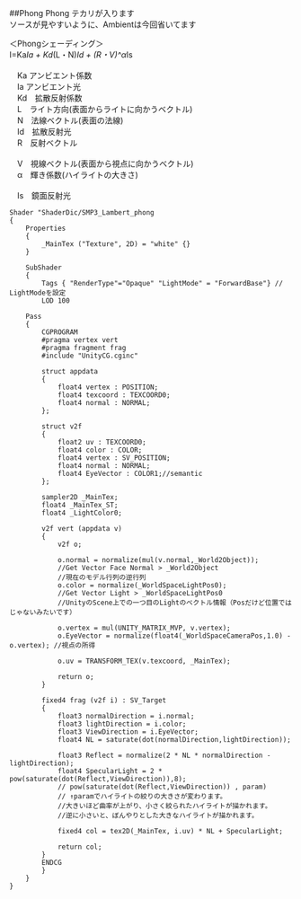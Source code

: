 ##Phong
Phong テカリが入ります<br>
ソースが見やすいように、Ambientは今回省いてます<br>

＜Phongシェーディング＞	<br>
I=Ka*Ia + Kd*(L・N)*Id + (R・V)^α*Is<br>	
　Ka アンビエント係数<br>
　Ia アンビエント光	<br>
　Kd　拡散反射係数<br>
　L　ライト方向(表面からライトに向かうベクトル)<br>
　N　法線ベクトル(表面の法線)<br>
　Id　拡散反射光<br>
　R　反射ベクトル<br>	
　V　視線ベクトル(表面から視点に向かうベクトル)<br>
　α　輝き係数(ハイライトの大きさ)<br>		
　Is　鏡面反射光<br>

```
Shader "ShaderDic/SMP3_Lambert_phong
{
	Properties
	{
		_MainTex ("Texture", 2D) = "white" {}
	}
	
	SubShader
	{
		Tags { "RenderType"="Opaque" "LightMode" = "ForwardBase"} // LightModeを設定
		LOD 100

	Pass
	{
		CGPROGRAM
		#pragma vertex vert
		#pragma fragment frag
		#include "UnityCG.cginc"

		struct appdata
		{
			float4 vertex : POSITION;
			float4 texcoord : TEXCOORD0;
			float4 normal : NORMAL;
		};

		struct v2f
		{
			float2 uv : TEXCOORD0;
			float4 color : COLOR;
			float4 vertex : SV_POSITION;
			float4 normal : NORMAL;
			float4 EyeVector : COLOR1;//semantic
		};

		sampler2D _MainTex;
		float4 _MainTex_ST;
		float4 _LightColor0;

		v2f vert (appdata v)
		{
			v2f o;

			o.normal = normalize(mul(v.normal,_World2Object));
			//Get Vector Face Normal > _World2Object
			//現在のモデル行列の逆行列
			o.color = normalize(_WorldSpaceLightPos0);
			//Get Vector Light > _WorldSpaceLightPos0
			//UnityのScene上での一つ目のLightのベクトル情報（Posだけど位置ではじゃないみたいです）
			
			o.vertex = mul(UNITY_MATRIX_MVP, v.vertex);
			o.EyeVector = normalize(float4(_WorldSpaceCameraPos,1.0) - o.vertex); //視点の所得
			
			o.uv = TRANSFORM_TEX(v.texcoord, _MainTex);

			return o;
		}

		fixed4 frag (v2f i) : SV_Target
		{
			float3 normalDirection = i.normal;
			float3 lightDirection = i.color;
			float3 ViewDirection = i.EyeVector;
			float4 NL = saturate(dot(normalDirection,lightDirection));

			float3 Reflect = normalize(2 * NL * normalDirection - lightDirection);
			float4 SpecularLight = 2 * pow(saturate(dot(Reflect,ViewDirection)),8); 
			// pow(saturate(dot(Reflect,ViewDirection)) , param)
			// ↑paramでハイライトの絞りの大きさが変わります。
			//大きいほど曲率が上がり、小さく絞られたハイライトが描かれます。
			//逆に小さいと、ぼんやりとした大きなハイライトが描かれます。

			fixed4 col = tex2D(_MainTex, i.uv) * NL + SpecularLight;
			
			return col;
		}
		ENDCG
		}
	}
}
```
